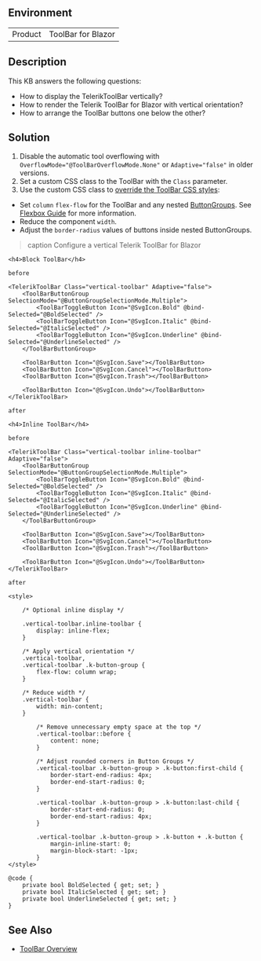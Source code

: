 
## Environment

<table>
<tbody>
<tr>
<td>Product</td>
<td>ToolBar for Blazor</td>
</tr>
</tbody>
</table>

## Description

This KB answers the following questions:

* How to display the TelerikToolBar vertically?
* How to render the Telerik ToolBar for Blazor with vertical orientation?
* How to arrange the ToolBar buttons one below the other?

## Solution

1. Disable the automatic tool overflowing with `OverflowMode="@ToolBarOverflowMode.None"` or `Adaptive="false"` in older versions.
1. Set a custom CSS class to the ToolBar with the `Class` parameter.
1. Use the custom CSS class to [override the ToolBar CSS styles](slug:themes-override):
* Set `column` `flex-flow` for the ToolBar and any nested [ButtonGroups](slug:toolbar-built-in-tools#toolbarbuttongroup). See [Flexbox Guide](https://css-tricks.com/snippets/css/a-guide-to-flexbox/) for more information.
* Reduce the component `width`.
* Adjust the `border-radius` values of buttons inside nested ButtonGroups.

>caption Configure a vertical Telerik ToolBar for Blazor

````RAZOR
<h4>Block ToolBar</h4>

before

<TelerikToolBar Class="vertical-toolbar" Adaptive="false">
    <ToolBarButtonGroup SelectionMode="@ButtonGroupSelectionMode.Multiple">
        <ToolBarToggleButton Icon="@SvgIcon.Bold" @bind-Selected="@BoldSelected" />
        <ToolBarToggleButton Icon="@SvgIcon.Italic" @bind-Selected="@ItalicSelected" />
        <ToolBarToggleButton Icon="@SvgIcon.Underline" @bind-Selected="@UnderlineSelected" />
    </ToolBarButtonGroup>

    <ToolBarButton Icon="@SvgIcon.Save"></ToolBarButton>
    <ToolBarButton Icon="@SvgIcon.Cancel"></ToolBarButton>
    <ToolBarButton Icon="@SvgIcon.Trash"></ToolBarButton>

    <ToolBarButton Icon="@SvgIcon.Undo"></ToolBarButton>
</TelerikToolBar>

after

<h4>Inline ToolBar</h4>

before

<TelerikToolBar Class="vertical-toolbar inline-toolbar" Adaptive="false">
    <ToolBarButtonGroup SelectionMode="@ButtonGroupSelectionMode.Multiple">
        <ToolBarToggleButton Icon="@SvgIcon.Bold" @bind-Selected="@BoldSelected" />
        <ToolBarToggleButton Icon="@SvgIcon.Italic" @bind-Selected="@ItalicSelected" />
        <ToolBarToggleButton Icon="@SvgIcon.Underline" @bind-Selected="@UnderlineSelected" />
    </ToolBarButtonGroup>

    <ToolBarButton Icon="@SvgIcon.Save"></ToolBarButton>
    <ToolBarButton Icon="@SvgIcon.Cancel"></ToolBarButton>
    <ToolBarButton Icon="@SvgIcon.Trash"></ToolBarButton>

    <ToolBarButton Icon="@SvgIcon.Undo"></ToolBarButton>
</TelerikToolBar>

after

<style>

    /* Optional inline display */

    .vertical-toolbar.inline-toolbar {
        display: inline-flex;
    }

    /* Apply vertical orientation */
    .vertical-toolbar,
    .vertical-toolbar .k-button-group {
        flex-flow: column wrap;
    }

    /* Reduce width */
    .vertical-toolbar {
        width: min-content;
    }

        /* Remove unnecessary empty space at the top */
        .vertical-toolbar::before {
            content: none;
        }

        /* Adjust rounded corners in Button Groups */
        .vertical-toolbar .k-button-group > .k-button:first-child {
            border-start-end-radius: 4px;
            border-end-start-radius: 0;
        }

        .vertical-toolbar .k-button-group > .k-button:last-child {
            border-start-end-radius: 0;
            border-end-start-radius: 4px;
        }

        .vertical-toolbar .k-button-group > .k-button + .k-button {
            margin-inline-start: 0;
            margin-block-start: -1px;
        }
</style>

@code {
    private bool BoldSelected { get; set; }
    private bool ItalicSelected { get; set; }
    private bool UnderlineSelected { get; set; }
}
````

## See Also

* [ToolBar Overview](slug:toolbar-overview)
